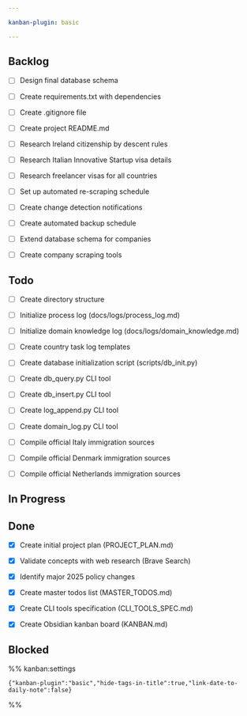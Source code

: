 ```yaml
---

kanban-plugin: basic

---
```


## Backlog

- [ ] Design final database schema
- [ ] Create requirements.txt with dependencies
- [ ] Create .gitignore file
- [ ] Create project README.md
- [ ] Research Ireland citizenship by descent rules
- [ ] Research Italian Innovative Startup visa details
- [ ] Research freelancer visas for all countries
- [ ] Set up automated re-scraping schedule
- [ ] Create change detection notifications
- [ ] Create automated backup schedule
- [ ] Extend database schema for companies
- [ ] Create company scraping tools


## Todo

- [ ] Create directory structure
- [ ] Initialize process log (docs/logs/process_log.md)
- [ ] Initialize domain knowledge log (docs/logs/domain_knowledge.md)
- [ ] Create country task log templates
- [ ] Create database initialization script (scripts/db_init.py)
- [ ] Create db_query.py CLI tool
- [ ] Create db_insert.py CLI tool
- [ ] Create log_append.py CLI tool
- [ ] Create domain_log.py CLI tool
- [ ] Compile official Italy immigration sources
- [ ] Compile official Denmark immigration sources
- [ ] Compile official Netherlands immigration sources


## In Progress



## Done

- [x] Create initial project plan (PROJECT_PLAN.md)
- [x] Validate concepts with web research (Brave Search)
- [x] Identify major 2025 policy changes
- [x] Create master todos list (MASTER_TODOS.md)
- [x] Create CLI tools specification (CLI_TOOLS_SPEC.md)
- [x] Create Obsidian kanban board (KANBAN.md)


## Blocked




%% kanban:settings
```
{"kanban-plugin":"basic","hide-tags-in-title":true,"link-date-to-daily-note":false}
```
%%